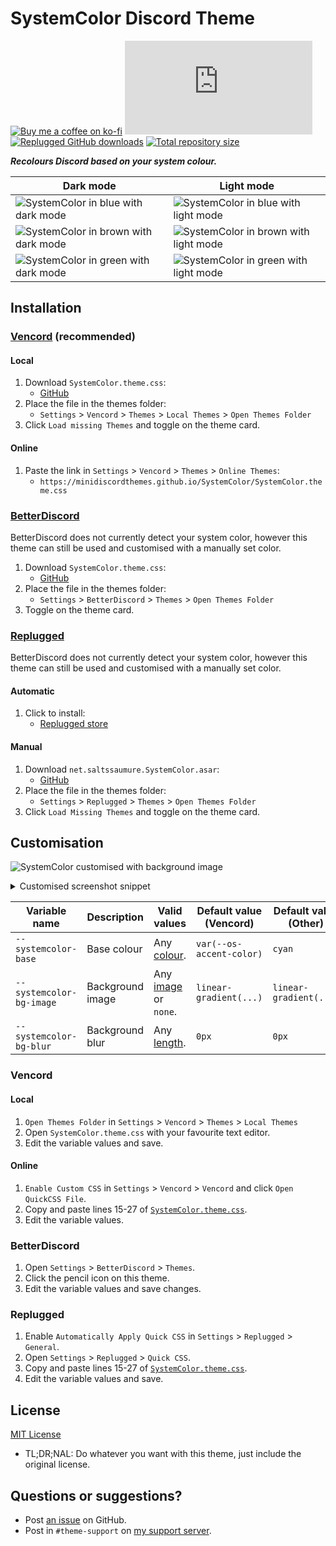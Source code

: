 [blue-dark]:        https://minidiscordthemes.github.io/SystemColor/preview/blue-dark.avif
[blue-light]:       https://minidiscordthemes.github.io/SystemColor/preview/blue-light.avif
[brown-dark]:       https://minidiscordthemes.github.io/SystemColor/preview/brown-dark.avif
[brown-light]:      https://minidiscordthemes.github.io/SystemColor/preview/brown-light.avif
[green-dark]:       https://minidiscordthemes.github.io/SystemColor/preview/green-dark.avif
[green-light]:      https://minidiscordthemes.github.io/SystemColor/preview/green-light.avif
[custom]:           https://minidiscordthemes.github.io/SystemColor/preview/custom.avif

[css-color]:        https://developer.mozilla.org/en-US/docs/Web/CSS/color_value
[css-length]:       https://developer.mozilla.org/en-US/docs/Web/CSS/length
[css-image]:        https://developer.mozilla.org/en-US/docs/Web/CSS/image
[discord]:          https://discord.gg/uy8nKQVatp

[BetterDiscord]:    https://betterdiscord.app/
[Replugged]:        https://replugged.dev/
[Vencord]:          https://github.com/Vendicated/Vencord

[shield-donate]:    https://img.shields.io/badge/Donate-ko--fi-orange?style=flat-square&logo=kofi&logoColor=orange
[ko-fi]:            https://ko-fi.com/saltssaumure "Buy me a coffee!"

[shield-bd-dl]:     https://img.shields.io/github/downloads/MiniDiscordThemes/SystemColor/SystemColor.theme.css?color=purple&label=Downloads&style=flat-square
[shield-asar-dl]:   https://img.shields.io/github/downloads/MiniDiscordThemes/SystemColor/net.saltssaumure.SystemColor.asar?color=purple&label=Downloads&style=flat-square
[shield-repo-size]: https://img.shields.io/github/repo-size/MiniDiscordThemes/SystemColor?label=Repository&style=flat-square "Total size"

[github]:           https://github.com/MiniDiscordThemes/SystemColor
[issues]:           https://github.com/MiniDiscordThemes/SystemColor/issues
[license]:          https://github.com/MiniDiscordThemes/SystemColor/blob/main/LICENSE
[.theme.css]:       https://github.com/MiniDiscordThemes/SystemColor/blob/main/SystemColor.theme.css

[release-rp]:       https://replugged.dev/store/net.saltssaumure.SystemColor "Replugged store page"
[release-bd-gh]:    https://github.com/MiniDiscordThemes/SystemColor/releases/latest/download/SystemColor.theme.css "Get latest release"
[release-rp-gh]:    https://github.com/MiniDiscordThemes/SystemColor/releases/latest/download/net.saltssaumure.SystemColor.asar "Get latest release"

# SystemColor Discord Theme
[![Buy me a coffee on ko-fi][shield-donate]][ko-fi]
[![Vencord/BetterDiscord GitHub downloads][shield-bd-dl]][release-bd-gh]
[![Replugged GitHub downloads][shield-asar-dl]][release-rp-gh]
[![Total repository size][shield-repo-size]][github]

***Recolours Discord based on your system colour.***

| Dark mode                                          | Light mode                                           |
| -------------------------------------------------- | ---------------------------------------------------- |
| ![SystemColor in blue with dark mode][blue-dark]   | ![SystemColor in blue with light mode][blue-light]   |
| ![SystemColor in brown with dark mode][brown-dark] | ![SystemColor in brown with light mode][brown-light] |
| ![SystemColor in green with dark mode][green-dark] | ![SystemColor in green with light mode][green-light] |

## Installation

### [Vencord][Vencord] (recommended)
#### Local
1. Download `SystemColor.theme.css`:
    - [GitHub][release-bd-gh]
2. Place the file in the themes folder:
    - `Settings` > `Vencord` > `Themes` > `Local Themes` > `Open Themes Folder`
3. Click `Load missing Themes` and toggle on the theme card.
#### Online
1. Paste the link in `Settings` > `Vencord` > `Themes` > `Online Themes`:
    - `https://minidiscordthemes.github.io/SystemColor/SystemColor.theme.css`

### [BetterDiscord][BetterDiscord]
BetterDiscord does not currently detect your system color, however this theme can still be used and customised with a manually set color.
1. Download `SystemColor.theme.css`:
    - [GitHub][release-bd-gh]
2. Place the file in the themes folder:
    - `Settings` > `BetterDiscord` > `Themes` > `Open Themes Folder`
3. Toggle on the theme card.


### [Replugged][Replugged]
BetterDiscord does not currently detect your system color, however this theme can still be used and customised with a manually set color.
#### Automatic
1. Click to install:
    - [Replugged store][release-rp]
#### Manual
1. Download `net.saltssaumure.SystemColor.asar`:
    - [GitHub][release-rp-gh]
2. Place the file in the themes folder:
    - `Settings` > `Replugged` > `Themes` > `Open Themes Folder`
3. Click `Load Missing Themes` and toggle on the theme card.

## Customisation

![SystemColor customised with background image][custom]
<details>
    <summary>Customised screenshot snippet</summary>

```css
.theme-dark {
    --systemcolor-base: #f4f0f8a8;
    --systemcolor-bg-image: url(https://discord.com/assets/68691bc51a5e2da8e8cf.svg);
}
```
</details>

| Variable name            | Description      | Valid values                      | Default value (Vencord)  | Default value (Other)  |
| ------------------------ | ---------------- | --------------------------------- | ------------------------ | ---------------------- |
| `--systemcolor-base`     | Base colour      | Any [colour][css-color].          | `var(--os-accent-color)` | `cyan`                 |
| `--systemcolor-bg-image` | Background image | Any [image][css-image] or `none`. | `linear-gradient(...)`   | `linear-gradient(...)` |
| `--systemcolor-bg-blur`  | Background blur  | Any [length][css-length].         | `0px`                    | `0px`                  |

### Vencord
#### Local
1. `Open Themes Folder` in `Settings` > `Vencord` > `Themes` > `Local Themes`
2. Open `SystemColor.theme.css` with your favourite text editor.
3. Edit the variable values and save.
#### Online
1. `Enable Custom CSS` in `Settings` > `Vencord` > `Vencord` and click `Open QuickCSS File`.
2. Copy and paste lines 15-27 of [`SystemColor.theme.css`][.theme.css].
3. Edit the variable values.

### BetterDiscord
1. Open `Settings` > `BetterDiscord` > `Themes`.
2. Click the pencil icon on this theme.
3. Edit the variable values and save changes.

### Replugged
1. Enable `Automatically Apply Quick CSS` in `Settings` > `Replugged` > `General`.
2. Open `Settings` > `Replugged` > `Quick CSS`.
3. Copy and paste lines 15-27 of [`SystemColor.theme.css`][.theme.css].
4. Edit the variable values and save.

## License
[MIT License][license]
- <span title="Too long; didn't read; not a lawyer">TL;DR;NAL</span>: Do whatever you want with this theme, just include the original license.

## Questions or suggestions?
- Post [an issue][issues] on GitHub.
- Post in `#theme-support` on [my support server][discord].
